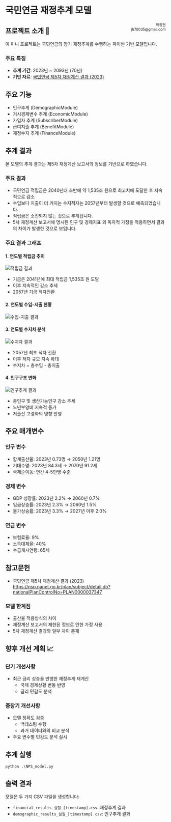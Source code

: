 # 국민연금 재정추계 모델 



<div style="float: right; font-size: 0.8em; text-align: right;">
박정현<br>
jh70035@gmail.com<br>

</div>


## 프로젝트 소개 🚀

이 미니 프로젝트는 국민연금의 장기 재정추계를 수행하는 파이썬 기반 모델입니다. 

### 주요 특징
- **추계 기간**: 2023년 ~ 2093년 (70년)
- **기반 자료**: [국민연금 제5차 재정계산 결과 (2023)](https://nsp.nanet.go.kr/plan/subject/detail.do?nationalPlanControlNo=PLAN0000037347)

## 주요 기능
- 인구추계 (DemographicModule)
- 거시경제변수 추계 (EconomicModule)
- 가입자 추계 (SubscriberModule)
- 급여지출 추계 (BenefitModule)
- 재정수지 추계 (FinanceModule)


## 추계 결과
본 모델의 추계 결과는 제5차 재정계산 보고서의 정보를 기반으로 하였습니다.

### 주요 결과
- 국민연금 적립금은 2040년대 초반에 약 1,535조 원으로 최고치에 도달한 후 지속적으로 감소
- 수입보다 지출이 더 커지는 수지적자는 2057년부터 발생할 것으로 예측되었습니다. 
- 적립금은 소진되지 않는 것으로 추계됩니다. 
- 5차 재정계산 보고서에 명시된 인구 및 경제지표 외 독자적 가정을 적용하면서  결과의 차이가 발생한 것으로 보입니다. 

### 주요 결과 그래프

#### 1. 연도별 적립금 추이
![적립금 결과](./images/nps_reserve_fund_261912.png)
- 기금은 2041년에 최대 적립금 1,535조 원 도달
- 이후 지속적인 감소 추세
- 2057년 기금 적자전환

#### 2. 연도별 수입-지출 현황
![수입-지출 결과](./images/nps_revenue_expenditure_261912.png)


#### 3. 연도별 수지차 분석
![수지차 결과](./images/nps_balance_261912.png)
- 2057년 최초 적자 전환
- 이후 적자 규모 지속 확대
- 수지차 = 총수입 - 총지출

#### 4. 인구구조 변화
![인구추계 결과](./images/nps_demographic_indicators_261912.png)
- 총인구 및 생산가능인구 감소 추세
- 노년부양비 지속적 증가
- 저출산 고령화의 영향 반영


## 주요 매개변수
### 인구 변수
- 합계출산율: 2023년 0.73명 → 2050년 1.21명
- 기대수명: 2023년 84.3세 → 2070년 91.2세
- 국제순이동: 연간 4-5만명 수준

### 경제 변수
- GDP 성장률: 2023년 2.2% → 2060년 0.7%
- 임금상승률: 2023년 2.3% → 2060년 1.5%
- 물가상승률: 2023년 3.3% → 2027년 이후 2.0%

### 연금 변수
- 보험료율: 9%
- 소득대체율: 40%
- 수급개시연령: 65세

## 참고문헌
- 국민연금 제5차 재정계산 결과 (2023)
https://nsp.nanet.go.kr/plan/subject/detail.do?nationalPlanControlNo=PLAN0000037347


### 모델 한계점
- 출산율 적용방식의 차이
- 재정계산 보고서의 제한된 정보로 인한 가정 사용
- 5차 재정계산 결과와 일부 차이 존재

## 향후 개선 계획 📈

### 단기 개선사항
- 최근 금리 상승을 반영한 재정추계 재계산
  - 국제 경제상황 변동 반영
  - 금리 민감도 분석

### 중장기 개선사항
- 모델 정확도 검증
  - 백테스팅 수행
  - 과거 데이터와의 비교 분석
- 주요 변수별 민감도 분석 실시


## 추계 실행
```python .\NPS_model.py```


## 출력 결과
모델은 두 가지 CSV 파일을 생성합니다:
- `financial_results_실질_[timestamp].csv`: 재정추계 결과
- `demographic_results_실질_[timestamp].csv`: 인구추계 결과